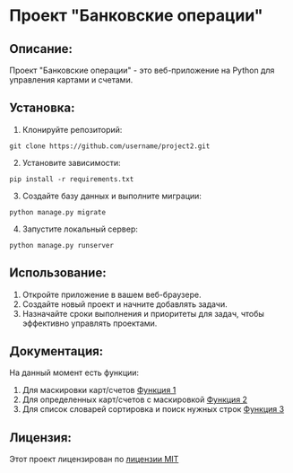 # Проект "Банковские операции"

## Описание:

Проект "Банковские операции" - это веб-приложение на Python для управления картами и счетами.

## Установка:

1. Клонируйте репозиторий:
```
git clone https://github.com/username/project2.git
```
2. Установите зависимости:
```
pip install -r requirements.txt
```
3. Создайте базу данных и выполните миграции:
```
python manage.py migrate
```

4. Запустите локальный сервер:
```
python manage.py runserver
```
## Использование:

1. Откройте приложение в вашем веб-браузере.
2. Создайте новый проект и начните добавлять задачи.
3. Назначайте сроки выполнения и приоритеты для задач, чтобы эффективно управлять проектами.

## Документация:

На данный момент есть функции:

1. Для маскировки карт/счетов [Функция 1](src/masks.py)
2. Для определенных карт/счетов с маскировкой [Функция 2](src/widget.py)
3. Для список словарей сортировка и поиск нужных строк [Функция 3](src/processing.py) 



## Лицензия:

Этот проект лицензирован по [лицензии MIT](LICENSE)